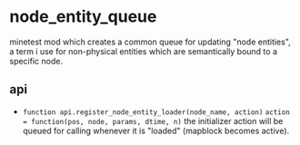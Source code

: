 # node_entity_queue

minetest mod which creates a common queue for updating "node entities", a term i use for non-physical
entities which are semantically bound to a specific node.

## api

* `function api.register_node_entity_loader(node_name, action)`
  `action = function(pos, node, params, dtime, n)`
  the initializer action will be queued for calling whenever it is "loaded" (mapblock becomes active).
